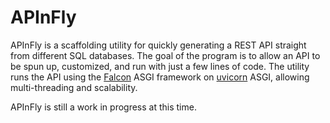 # APInFly

APInFly is a scaffolding utility for quickly generating a REST API straight from different SQL databases. The goal of the program is to allow an API to be spun up, customized, and run with just a few lines of code. The utility runs the API using the [Falcon](https://falcon.readthedocs.io/en/stable/index.html "Falcon") ASGI framework on [uvicorn](https://www.uvicorn.org/ "uvicorn") ASGI, allowing multi-threading and scalability.

APInFly is still a work in progress at this time. 
